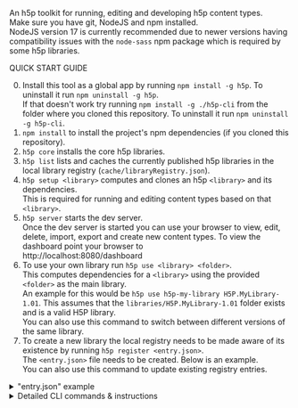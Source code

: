An h5p toolkit for running, editing and developing h5p content types.  
Make sure you have git, NodeJS and npm installed.  
NodeJS version 17 is currently recommended due to newer versions having compatibility issues with the `node-sass` npm package which is required by some h5p libraries.  

QUICK START GUIDE

0. Install this tool as a global app by running `npm install -g h5p`. To uninstall it run `npm uninstall -g h5p`.  
If that doesn't work try running `npm install -g ./h5p-cli` from the folder where you cloned this repository. To uninstall it run `npm uninstall -g h5p-cli`.  
1. `npm install` to install the project's npm dependencies (if you cloned this repository).  
2. `h5p core` installs the core h5p libraries.  
3. `h5p list` lists and caches the currently published h5p libraries in the local library registry (`cache/libraryRegistry.json`).  
4. `h5p setup <library>` computes and clones an h5p `<library>` and its dependencies.  
This is required for running and editing content types based on that `<library>`.  
5. `h5p server` starts the dev server.  
Once the dev server is started you can use your browser to view, edit, delete, import, export and create new content types. To view the dashboard point your browser to  
http://localhost:8080/dashboard  
6. To use your own library run `h5p use <library> <folder>`.  
This computes dependencies for a `<library>` using the provided `<folder>` as the main library.  
An example for this would be `h5p use h5p-my-library H5P.MyLibrary-1.01`. This assumes that the `libraries/H5P.MyLibrary-1.01` folder exists and is a valid H5P library.  
You can also use this command to switch between different versions of the same library.  
7. To create a new library the local registry needs to be made aware of its existence by running `h5p register <entry.json>`.  
The `<entry.json>` file needs to be created. Below is an example.  
You can also use this command to update existing registry entries.  
<details>
<summary>"entry.json" example</summary>

  ```
  {
    "H5P.Accordion": {
      "id": "H5P.Accordion", // library machine name
      "title": "Accordion",
      "repo": { // optional; required for clone, install and deps commands
        "type": "github",
        "url": "https://github.com/h5p/h5p-accordion"
      },
      "author": "Batman",
      "runnable": true, // specify true if this is a main library from which you can create content types; false if it's a dependency for another
      "repoName": "h5p-accordion", // library name
      "org": "h5p" // github organization under which the library is published; optional; required for clone, install and deps commands
    }
  }
  ```

</details>

<details>
<summary>Detailed CLI commands & instructions</summary>

1. `npm install` to install the project's npm dependencies.  
2. `h5p core` installs the core h5p libraries.  
These are required to view and edit h5p content types.  
3. `h5p list` lists the current h5p libraries.  
4. `h5p register <entry.json>` updates the local registry file.  
5. `h5p deps <library> <mode> [saveToCache] [version] [folder]` computes dependencies for an h5p library.  
Use `view` or `edit` for `<mode>` to generate dependencies for those cases.  
Specify `1` for `[saveToCache]` to save the result in the cache folder.  
Specify a `[version]` to compute deps for that version.  
Specify a `[folder]` to compute deps based on the library from `libraries/[folder]` folder.  
6. `h5p use <library> <folder>` computes view & edit dependencies for a `<library>` using the provided `libraries/<folder>` as the main library.  
7. `h5p tags <org> <library>` lists current library versions.  
8. `h5p clone <library> <mode> [useCache]` clones the library and its dependencies in the libraries folder.  
Use `view` or `edit` for `<mode>`.  
`[useCache]` can be `1` if you want it to use the cached deps.  
9. `h5p install <library> <mode> [useCache]` downloads the library and its dependencies in the libraries folder.  
`<mode>` and `[useCache]` are the same as above.  
10. Below is an example for the setup CLI commands needed before viewing and editing content types in the `h5p-accordion` library.  
The first 2 commands compute dependencies for view & edit modes and saves them in the cache folder.  
The last 2 commands clone the dependencies for those modes using the cached dependency lists.  
Running `h5p setup h5p-accordion` is the equivalent for all 4 commands.  
```
h5p deps h5p-accordion view 1
h5p deps h5p-accordion edit 1
h5p clone h5p-accordion view 1
h5p clone h5p-accordion edit 1
```
11. `h5p setup <library> [version] [download]` computes & clones/installs view and edit `<library>` dependencies.  
You can optionally specify a library `[version]`.  
Using `1` for the `[download]` parameter will download the libraries instead of cloning them as git repos.  
12. To check the status of the setup for a given library you can run `h5p verify <h5p-repo-name>`.  
Running `h5p verify h5p-accordion` should return something like below if the library was properly set up.  
```
{
  registry: true, // library found in registry
  lists: { view: true, edit: true }, // dependency lists are cached
  libraries: { // shows which dependencies are installed
    'FontAwesome-4.5': true,
    'H5P.AdvancedText-1.1': true,
    'H5P.Accordion-1.0': true
  },
  ok: true // overall setup status
}

```
13. `h5p server` starts the dev server.  
Once the dev server is started you can use your browser to view, edit, delete, import, export and create new content types. To view the dashboard point your browser to  
http://localhost:8080/dashboard  
14. `h5p export <library> <folder>` will export the `<library>` content type from the `content/<folder>` folder.  
Make sure that the library's dependency lists are cached and that the dependencies are installed.  
Once finished, the export command outputs the location of the resulting file.  
15. When viewing content types you can create and switch between resume sessions. A resume session allows you to save the state of the content type that supports it so that it will be the same on reload.  
You can create a new session by clicking on the "new session" button and entering a new name for it.  
To switch between existing sessions simply choose the one you want from the dropdown. Choose the "null" session to not save states.  
16. To stop auto reloading the view page on library file changes set `files.watch` to `false` in `config.json`.  
17. Run `h5p utils help` to get a list of utility commands.  
Each utility command can then be run via `h5p utils <cmd> [<args>...]`.  
You can also install the utils cli globally by running `npm install -g ./h5p-cli` from the folder where you cloned this repository. You can then run utils commands via `h5p-cli <cmd> [<args>...]`.  
18. Git related utility commands may require you to add your public ssh key to the ssh agent after starting it.  
Here are some guides on how to add an ssh key to the ssh agent on [Linux](https://docs.github.com/en/enterprise-cloud@latest/authentication/connecting-to-github-with-ssh/generating-a-new-ssh-key-and-adding-it-to-the-ssh-agent#adding-your-ssh-key-to-the-ssh-agent), [Mac](https://docs.github.com/en/enterprise-cloud@latest/authentication/connecting-to-github-with-ssh/generating-a-new-ssh-key-and-adding-it-to-the-ssh-agent?platform=mac#adding-your-ssh-key-to-the-ssh-agent), [Windows](https://docs.github.com/en/enterprise-cloud@latest/authentication/connecting-to-github-with-ssh/generating-a-new-ssh-key-and-adding-it-to-the-ssh-agent?platform=windows#adding-your-ssh-key-to-the-ssh-agent).  

</details>
